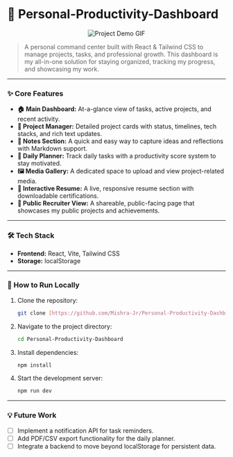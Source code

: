 # 🤖 Personal-Productivity-Dashboard

<p align="center">
  <img src="URL_TO_YOUR_DEMO_GIF_HERE" alt="Project Demo GIF">
</p>

> A personal command center built with React & Tailwind CSS to manage projects, tasks, and professional growth. This dashboard is my all-in-one solution for staying organized, tracking my progress, and showcasing my work.

---

### ✨ Core Features

- **🏠 Main Dashboard:** At-a-glance view of tasks, active projects, and recent activity.
- **📁 Project Manager:** Detailed project cards with status, timelines, tech stacks, and rich text updates.
- **📝 Notes Section:** A quick and easy way to capture ideas and reflections with Markdown support.
- **📅 Daily Planner:** Track daily tasks with a productivity score system to stay motivated.
- **🖼️ Media Gallery:** A dedicated space to upload and view project-related media.
- **📄 Interactive Resume:** A live, responsive resume section with downloadable certifications. 
- **🔗 Public Recruiter View:** A shareable, public-facing page that showcases my public projects and achievements.

---

### 🛠️ Tech Stack

- **Frontend:** React, Vite, Tailwind CSS
- **Storage:** localStorage

---

### 🚀 How to Run Locally

1.  Clone the repository:
    ```bash
    git clone [https://github.com/Mishra-Jr/Personal-Productivity-Dashboard.git](https://github.com/Mishra-Jr/Personal-Productivity-Dashboard.git)
    ```
2.  Navigate to the project directory:
    ```bash
    cd Personal-Productivity-Dashboard
    ```
3.  Install dependencies:
    ```bash
    npm install
    ```
4.  Start the development server:
    ```bash
    npm run dev
    ```

---

### 💡 Future Work

- [ ] Implement a notification API for task reminders.
- [ ] Add PDF/CSV export functionality for the daily planner.
- [ ] Integrate a backend to move beyond localStorage for persistent data.

